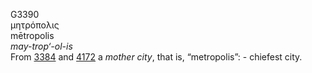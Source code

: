 G3390  
μητρόπολις  
mētropolis  
*may-trop‘-ol-is*  
From [3384](g3384) and [4172](g4172) a *mother* *city*, that is,
“metropolis”: - chiefest city.  
